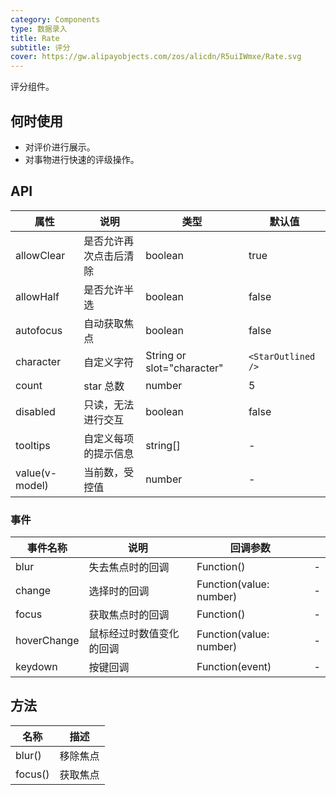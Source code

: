 ```yaml
---
category: Components
type: 数据录入
title: Rate
subtitle: 评分
cover: https://gw.alipayobjects.com/zos/alicdn/R5uiIWmxe/Rate.svg
---
```


评分组件。

## 何时使用

- 对评价进行展示。
- 对事物进行快速的评级操作。

## API

| 属性           | 说明                   | 类型                       | 默认值             |
| -------------- | ---------------------- | -------------------------- | ------------------ |
| allowClear     | 是否允许再次点击后清除 | boolean                    | true               |
| allowHalf      | 是否允许半选           | boolean                    | false              |
| autofocus      | 自动获取焦点           | boolean                    | false              |
| character      | 自定义字符             | String or slot="character" | `<StarOutlined />` |
| count          | star 总数              | number                     | 5                  |
| disabled       | 只读，无法进行交互     | boolean                    | false              |
| tooltips       | 自定义每项的提示信息   | string\[]                  | -                  |
| value(v-model) | 当前数，受控值         | number                     | -                  |

### 事件

| 事件名称    | 说明                     | 回调参数                |     |
| ----------- | ------------------------ | ----------------------- | --- |
| blur        | 失去焦点时的回调         | Function()              | -   |
| change      | 选择时的回调             | Function(value: number) | -   |
| focus       | 获取焦点时的回调         | Function()              | -   |
| hoverChange | 鼠标经过时数值变化的回调 | Function(value: number) | -   |
| keydown     | 按键回调                 | Function(event)         | -   |

## 方法

| 名称    | 描述     |
| ------- | -------- |
| blur()  | 移除焦点 |
| focus() | 获取焦点 |
